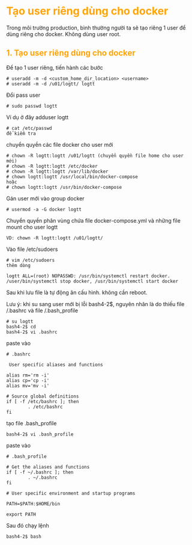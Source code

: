 <h1 style="color:orange">Tạo user riêng dùng cho docker</h1>
Trong môi trường production, bình thường người ta sẽ tạo riêng 1 user để dùng riêng cho docker. Không dùng user root.
<h2 style="color:orange">1. Tạo user riêng dùng cho docker</h1>
Để tạo 1 user riêng, tiến hành các bước

    # useradd -m -d <custom_home_dir_location> <username>
    # useradd -m -d /u01/logtt/ logtt
Đổi pass user
    
    # sudo passwd logtt
Ví dụ ở đây adduser logtt
    
    # cat /etc/passwd
    để kiểm tra
chuyển quyền các file docker cho user mới

    # chown -R logtt:logtt /u01/logtt (chuyển quyền file home cho user mới)
    # chown -R logtt:logtt /etc/docker
    # chown -R logtt:logtt /var/lib/docker
    # chown logtt:logtt /usr/local/bin/docker-compose
    hoặc
    # chown logtt:logtt /usr/bin/docker-compose
Gán user mới vào group docker

    # usermod -a -G docker logtt
Chuyển quyền phân vùng chứa file docker-compose.yml và những file mount cho user logtt

    VD: chown -R logtt:logtt /u01/logtt/

Vào file /etc/sudoers

    # vim /etc/sudoers
    thêm dòng 
    
    logtt ALL=(root) NOPASSWD: /usr/bin/systemctl restart docker. /user/bin/systemctl stop docker, /usr/bin/systemctl start docker
Sau khi lưu file là tự động ăn cấu hình. không cần reboot.


Lưu ý: khi su sang user mới bị lỗi bash4-2$, nguyên nhân là do thiếu file /.bashrc và file /.bash_profile

    # su logtt
    bash4-2$ cd
    bash4-2$ vi .bashrc
paste vào 

    # .bashrc

     User specific aliases and functions

    alias rm='rm -i'
    alias cp='cp -i'
    alias mv='mv -i'

    # Source global definitions
    if [ -f /etc/bashrc ]; then
            . /etc/bashrc
    fi
tạo file .bash_profile

    bash4-2$ vi .bash_profile
paste vào 

    # .bash_profile

    # Get the aliases and functions
    if [ -f ~/.bashrc ]; then
            . ~/.bashrc
    fi

    # User specific environment and startup programs

    PATH=$PATH:$HOME/bin

    export PATH
Sau đó chạy lệnh

    bash4-2$ bash